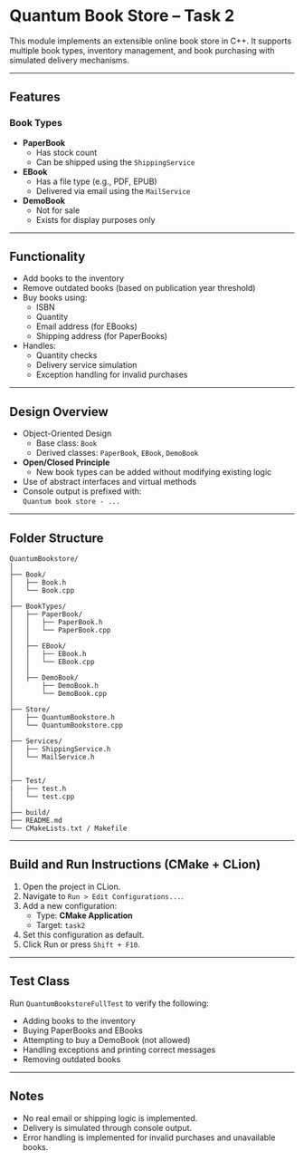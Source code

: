 # Quantum Book Store – Task 2

This module implements an extensible online book store in C++. It supports multiple book types, inventory management, and book purchasing with simulated delivery mechanisms.

---

## Features

### Book Types

- **PaperBook**
  - Has stock count
  - Can be shipped using the `ShippingService`
- **EBook**
  - Has a file type (e.g., PDF, EPUB)
  - Delivered via email using the `MailService`
- **DemoBook**
  - Not for sale
  - Exists for display purposes only

---

## Functionality

- Add books to the inventory
- Remove outdated books (based on publication year threshold)
- Buy books using:
  - ISBN
  - Quantity
  - Email address (for EBooks)
  - Shipping address (for PaperBooks)
- Handles:
  - Quantity checks
  - Delivery service simulation
  - Exception handling for invalid purchases

---

## Design Overview

- Object-Oriented Design
  - Base class: `Book`
  - Derived classes: `PaperBook`, `EBook`, `DemoBook`
- **Open/Closed Principle**
  - New book types can be added without modifying existing logic
- Use of abstract interfaces and virtual methods
- Console output is prefixed with:  
  `Quantum book store - ...`  

---

## Folder Structure

```
QuantumBookstore/
│
├── Book/                           
│   ├── Book.h
│   └── Book.cpp
│
├── BookTypes/                     
│   ├── PaperBook/
│   │   ├── PaperBook.h
│   │   └── PaperBook.cpp
│   │
│   ├── EBook/
│   │   ├── EBook.h
│   │   └── EBook.cpp
│   │
│   ├── DemoBook/
│       ├── DemoBook.h
│       └── DemoBook.cpp
│
├── Store/
│   ├── QuantumBookstore.h
│   └── QuantumBookstore.cpp
│
├── Services/
│   ├── ShippingService.h
│   └── MailService.h
│
│
├── Test/
|   ├── test.h
│   └── test.cpp
│
├── build/                      
├── README.md
└── CMakeLists.txt / Makefile
```

---

## Build and Run Instructions (CMake + CLion)

1. Open the project in CLion.
2. Navigate to `Run > Edit Configurations...`.
3. Add a new configuration:
   - Type: **CMake Application**
   - Target: `task2`
4. Set this configuration as default.
5. Click Run or press `Shift + F10`.

---

## Test Class

Run `QuantumBookstoreFullTest` to verify the following:

- Adding books to the inventory
- Buying PaperBooks and EBooks
- Attempting to buy a DemoBook (not allowed)
- Handling exceptions and printing correct messages
- Removing outdated books

---

## Notes

- No real email or shipping logic is implemented.
- Delivery is simulated through console output.
- Error handling is implemented for invalid purchases and unavailable books.
